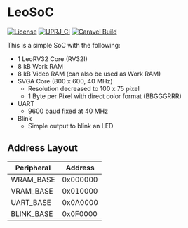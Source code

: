 # LeoSoC

[![License](https://img.shields.io/badge/License-Apache%202.0-blue.svg)](https://opensource.org/licenses/Apache-2.0) [![UPRJ_CI](https://github.com/efabless/caravel_project_example/actions/workflows/user_project_ci.yml/badge.svg)](https://github.com/efabless/caravel_project_example/actions/workflows/user_project_ci.yml) [![Caravel Build](https://github.com/efabless/caravel_project_example/actions/workflows/caravel_build.yml/badge.svg)](https://github.com/efabless/caravel_project_example/actions/workflows/caravel_build.yml)

This is a simple SoC with the following:

- 1 LeoRV32 Core (RV32I)
- 8 kB Work RAM
- 8 kB Video RAM (can also be used as Work RAM)
- SVGA Core (800 x 600, 40 MHz)
	- Resolution decreased to 100 x 75 pixel
	- 1 Byte per Pixel with direct color format (BBGGGRRR)
- UART
	- 9600 baud fixed at 40 MHz
- Blink
	- Simple output to blink an LED

## Address Layout

| Peripheral | Address  |
|------------|----------|
| WRAM_BASE  | 0x000000 |
| VRAM_BASE  | 0x010000 |
| UART_BASE  | 0x0A0000 |
| BLINK_BASE | 0x0F0000 |